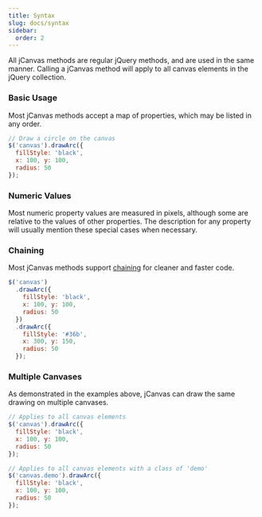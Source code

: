 ```yaml
---
title: Syntax
slug: docs/syntax
sidebar:
  order: 2
---
```


All jCanvas methods are regular jQuery methods, and are used in the same manner. Calling a jCanvas method will apply to all canvas elements in the jQuery collection.

### Basic Usage

Most jCanvas methods accept a map of properties, which may be listed in any order.

```js
// Draw a circle on the canvas
$('canvas').drawArc({
  fillStyle: 'black',
  x: 100, y: 100,
  radius: 50
});
```

### Numeric Values

Most numeric property values are measured in pixels, although some are relative to the values of other properties. The description for any property will usually mention these special cases when necessary.

### Chaining

Most jCanvas methods support [chaining](http://tobiasahlin.com/blog/quick-guide-chaining-in-jquery/) for cleaner and faster code.

```js
$('canvas')
  .drawArc({
    fillStyle: 'black',
    x: 100, y: 100,
    radius: 50
  })
  .drawArc({
    fillStyle: '#36b',
    x: 300, y: 150,
    radius: 50
  });
```

### Multiple Canvases

As demonstrated in the examples above, jCanvas can draw the same drawing on multiple canvases.

```js
// Applies to all canvas elements
$('canvas').drawArc({
  fillStyle: 'black',
  x: 100, y: 100,
  radius: 50
});
```

```js
// Applies to all canvas elements with a class of 'demo'
$('canvas.demo').drawArc({
  fillStyle: 'black',
  x: 100, y: 100,
  radius: 50
});
```

